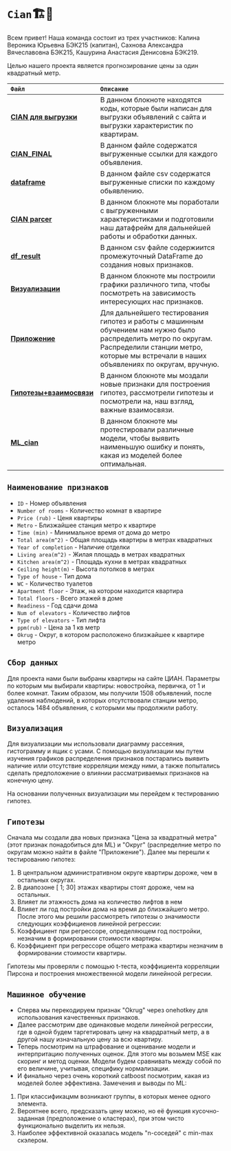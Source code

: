 # `Cian`🏗️🏢
Всем привет! 
Наша команда состоит из трех участников: Калина Вероника Юрьевна БЭК215 (капитан), Сахнова Александра Вячеславовна БЭК215, Кашурина Анастасия Денисовна БЭК219.

Целью нашего проекта является прогнозирование цены за один квадратный метр.

 `Файл` | `Описание` | 
| :-------| :-----------|
| [**CIAN для выгрузки**](https://github.com/SashaSakhnova/Cian/blob/main/CIAN%20для%20выгрузки.ipynb) | В данном блокноте находятся коды, которые были написан для выгрузки объявлений с сайта и выгрузки характеристик по квартирам.|
| [**CIAN_FINAL**](https://github.com/SashaSakhnova/Cian/blob/main/cian_final.txt) | В данном файле содержатся выгруженные ссылки для каждого объявления.|
| [**dataframe**](https://github.com/SashaSakhnova/Cian/blob/main/dataframe.csv) |  В данном файле csv содержатся выгруженные списки по каждому обьявлению.|
| [**CIAN parcer**](https://github.com/SashaSakhnova/Cian/blob/main/CIAN%20parcer.ipynb) | В данном блокноте мы поработали с выгруженными характеристиками и подготовили наш датафрейм для дальнейшей работы и обработки данных.|
| [**df_result**](https://github.com/SashaSakhnova/Cian/blob/main/df_result.csv) | В данном csv файле содержиится промежуточный DataFrame до создания новых признаков.
| [**Визуализации**](https://github.com/SashaSakhnova/Cian/blob/erunka-patch-1/Визуализации.ipynb) | В данном блокноте мы построили графики различного типа, чтобы посмотреть на зависимость интересующих нас признаков.|
| [**Приложение**](https://github.com/SashaSakhnova/Cian/blob/main/Приложение.ipynb) | Для дальнейшего тестирования гипотез и работы с машинным обучением нам нужно было распределить метро по округам. Распределили станции метро, которые мы встречали в наших объявлениях по округам, вручную.|
| [**Гипотезы+взаимосвязи**](https://github.com/SashaSakhnova/Cian/blob/main/Гипотезы%2Bвзаимосвязи.ipynb) | В данном блокноте мы моздали новые признаки для построения гипотез, рассмотрели гипотезы и посмотрели на, наш взгляд, важные взаимосвязи.|
| [**ML_cian**](https://github.com/SashaSakhnova/Cian/blob/main/ML_cian.ipynb) | В данном блокноте мы протестировали различные модели, чтобы выявить наименьшую ошибку и понять, какая из моделей более оптимальная.|

## `Наименование признаков`
- `ID` - Номер объявления
- `Number of rooms` - Количество комнат в квартире
- `Price (rub)` - Ценя квартиры
- `Metro` - Близжайшее станция метро к квартире
- `Time (min)` - Минимальное время от дома до метро
- `Total area(m^2)` - Общая площадь квартиры в метрах квадратных
- `Year of completion` - Наличие отделки
- `Living area(m^2)` - Жилая площадь в метрах квадратных
- `Kitchen area(m^2)` - Площадь кухни в метрах квадратных
- `Ceiling height(m)` - Высота потолков в метрах
- `Type of house` - Тип дома 
- `WC` - Количество туалетов
- `Apartment floor` - Этаж, на котором находится квартира
- `Total floors` - Всего этажей в доме
- `Readiness` - Год сдачи дома
- `Num of elevators` - Количество лифтов
- `Type of elevators` - Тип лифта
- `ppm(rub)` - Цена за 1 кв метр
- `Okrug` - Округ, в котором расположено близжайшее к квартире метро

## `Сбор данных`
Для проекта нами были выбраны квартиры на сайте ЦИАН. Параметры по которым мы выбирали квартиры: новостройка, первичка, от 1 и более комнат. Таким образом, мы получили 1508 объявлений, после удаления наблюдений, в которых отсутствовали станции метро, осталось 1484 объявления, с которыми мы продолжили работу.

## `Визуализация`
Для визуализации мы использовали диаграмму рассеяния, гистограмму и ящик с усами. С помощью визуализации мы путем изучения графиков распределения признаков постарались выявить наличие илли отсутствие корреляции между ними, а также попытались сделать предположение о влиянии рассматриваемых признаков на конечную цену.

На основании полученных визуализации мы перейдем к тестированию гипотез.

## `Гипотезы`
Сначала мы создали два новых признака "Цена за квадратный метра" (этот признак понадобиться для ML) и "Округ" (распределние метро по округам можно найти в файле "Приложение").
Далее мы перешли к тестированию гипотез:
1. В центральном административном округе квартиры дороже, чем в остальных округах.
2. В диапозоне [ 1; 30] этажах квартиры стоят дороже, чем на остальных.
3. Влияет ли этажность дома на количество лифтов в нем
4. Влияет ли год постройки дома на время до близжайшего метро.
После этого мы решили рассмотреть гипотезы о значимости следующих коэффициенов линейной регрессии:
5. Коэффициент при регрессоре, определяющем год постройки, незначим в формировании стоимости квартиры.
6. Коэффициент при регрессоре общего метража квартиры незначим в формировании стоимости квартиры.

Гипотезы мы проверяли с помощью t-теста, коэффициента корреляции Пирсона и построения множественной модели линейноой регресии.

## `Машинное обучение`
- Сперва мы перекодируем признак "Okrug" через onehotkey для использования качественных признаков. 
- Далее рассмотрим две одинаковые модели линейной регрессии, где в одной будем таргетировать цену на квардратный метр, а в другой  нашу изначальную цену за всю квартиру.
- Теперь посмотрим на штрафование и оценивание модели и интерпритацию полученных оценок. Для этого мы возьмем MSE как скоринг и метод оценки. Модели будем сравнивать между собой по его величине, учитывая, специфику нормализации.
- И финально через очень короткий catboost посмотрим, какая из моделей более эффективна.
Замечения и выводы по ML:
1. При классификацмм возникают группы, в которых менее одного элемента.
2. Вероятнее всего, предсказать цену можно, но её функция кусочно-заданная (предположение о кластерах), при этом чисто функционально выделить их нельзя.
3. Наиболее эффективной оказалась модель "n-соседей" с min-max скэлером.

